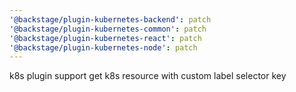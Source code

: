 ```yaml
---
'@backstage/plugin-kubernetes-backend': patch
'@backstage/plugin-kubernetes-common': patch
'@backstage/plugin-kubernetes-react': patch
'@backstage/plugin-kubernetes-node': patch
---
```


k8s plugin support get k8s resource with custom label selector key
